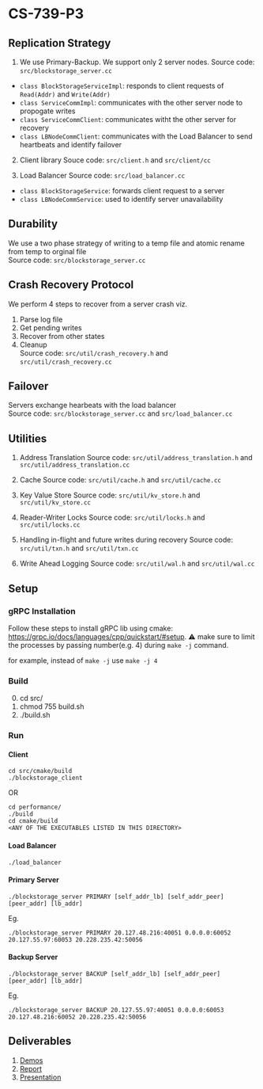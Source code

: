 # CS-739-P3

## Replication Strategy
1. We use Primary-Backup. We support only 2 server nodes.
Source code: `src/blockstorage_server.cc`
- `class BlockStorageServiceImpl`: responds to client requests of `Read(Addr)` and `Write(Addr)`
- `class ServiceCommImpl`: communicates with the other server node to propogate writes
- `class ServiceCommClient`: communicates witht the other server for recovery
- `class LBNodeCommClient`: communicates with the Load Balancer to send heartbeats and identify failover

2. Client library
Souce code: `src/client.h` and `src/client/cc`

3. Load Balancer
Source code: `src/load_balancer.cc`
- `class BlockStorageService`: forwards client request to a server
- `class LBNodeCommService`: used to identify server unavailability

## Durability
We use a two phase strategy of writing to a temp file and atomic rename from temp to orginal file  
Source code: `src/blockstorage_server.cc`

## Crash Recovery Protocol
We perform 4 steps to recover from a server crash viz.
1. Parse log file
2. Get pending writes
3. Recover from other states
4. Cleanup   
Source code: `src/util/crash_recovery.h` and `src/util/crash_recovery.cc`

## Failover
Servers exchange hearbeats with the load balancer   
Source code: `src/blockstorage_server.cc` and `src/load_balancer.cc`

## Utilities
1. Address Translation
Source code: `src/util/address_translation.h` and `src/util/address_translation.cc`

2. Cache
Source code: `src/util/cache.h` and `src/util/cache.cc`

3. Key Value Store
Source code: `src/util/kv_store.h` and `src/util/kv_store.cc`

4. Reader-Writer Locks
Source code: `src/util/locks.h` and `src/util/locks.cc`

5. Handling in-flight and future writes during recovery 
Source code: `src/util/txn.h` and `src/util/txn.cc`

6. Write Ahead Logging
Source code: `src/util/wal.h` and `src/util/wal.cc`

## Setup
### gRPC Installation
Follow these steps to install gRPC lib using cmake: https://grpc.io/docs/languages/cpp/quickstart/#setup. 
:warning: make sure to limit the processes by passing number(e.g. 4) during `make -j` command.

for example, instead of `make -j` use `make -j 4`

### Build
0. cd src/
1. chmod 755 build.sh
2. ./build.sh

### Run
#### Client
```
cd src/cmake/build
./blockstorage_client
```

OR

```
cd performance/
./build
cd cmake/build
<ANY OF THE EXECUTABLES LISTED IN THIS DIRECTORY>
```

#### Load Balancer
```
./load_balancer
```

#### Primary Server
```
./blockstorage_server PRIMARY [self_addr_lb] [self_addr_peer] [peer_addr] [lb_addr]
```
Eg.
```
./blockstorage_server PRIMARY 20.127.48.216:40051 0.0.0.0:60052 20.127.55.97:60053 20.228.235.42:50056
```

#### Backup Server
```
./blockstorage_server BACKUP [self_addr_lb] [self_addr_peer] [peer_addr] [lb_addr]
```
Eg.
```
./blockstorage_server BACKUP 20.127.55.97:40051 0.0.0.0:60053 20.127.48.216:60052 20.228.235.42:50056
```

## Deliverables
1. [Demos](https://uwprod-my.sharepoint.com/personal/rmukherjee28_wisc_edu/_layouts/15/onedrive.aspx?id=%2Fpersonal%2Frmukherjee28%5Fwisc%5Fedu%2FDocuments%2FP3&ct=1649304954996&or=OWA%2DNT&cid=4634676a%2D47ff%2D53ca%2De53f%2D6d37b0e93c83&ga=1)
2. [Report](https://docs.google.com/document/d/1bRZoiuBFnKtdHMuaLA-XYtsdmE0j9GiTS8y4GpB_kJ0/edit)
3. [Presentation](https://uwprod-my.sharepoint.com/:p:/g/personal/rmukherjee28_wisc_edu/EeUXlw-LdeZGlavFvaAIW2cBMunLacGTDcP6zYge57fgqw?e=4%3AjKLeK7&at=9&wdLOR=cA98CA1D5-CAD0-DF49-A064-EC07D7B90F13&PreviousSessionID=b9354234-a437-b792-1eff-d34830abb2fe)
